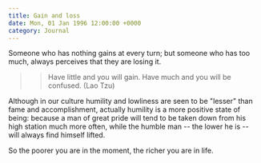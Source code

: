 ```yaml
---
title: Gain and loss
date: Mon, 01 Jan 1996 12:00:00 +0000
category: Journal
---
```


Someone who has nothing gains at every turn; but someone who has too
much, always perceives that they are losing it.

> > Have little and you will gain.
>     Have much and you will be confused. (Lao Tzu)

Although in our culture humility and lowliness are seen to be "lesser"
than fame and accomplishment, actually humility is a more positive state
of being: because a man of great pride will tend to be taken down from
his high station much more often, while the humble man -- the lower he
is -- will always find himself lifted.

So the poorer you are in the moment, the richer you are in life.


